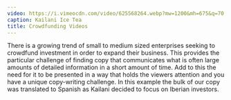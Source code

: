 ```yaml
---
video: https://i.vimeocdn.com/video/625568264.webp?mw=1200&mh=675&q=70
caption: Kailani Ice Tea
title: Crowdfunding Videos
---
```


There is a growing trend of small to medium sized enterprises seeking to crowdfund investment in order to expand their business. This provides the particular challenge of finding copy that communicates what is often large amounts of detailed information in a short amount of time. Add to this the need for it to be presented in a way that holds the viewers attention and you have a unique copy-writing challenge. In this example the bulk of our copy was translated to Spanish as Kailani decided to focus on Iberian investors.
